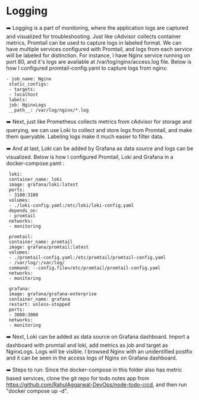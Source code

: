 # Logging 

➡️ Logging is a part of monitoring, where the application logs are captured and visualized for troubleshooting. Just like cAdvisor collects container metrics, Promtail can be used to capture logs in labeled format. We can have multiple services configured with Promtail, and logs from each service will be labeled for distinction. For instance, I have Nginx service running on port 80, and it's logs are available at /var/log/nginx/access.log file. Below is how I configured promtail-config.yaml to capture logs from nginx:
~~~
- job_name: Nginx
 static_configs:
 - targets:
 - localhost
 labels:
 job: NginxLogs
 __path__: /var/log/nginx/*.log
~~~

➡️ Next, just like Prometheus collects metrics from cAdvisor for storage and querying, we can use Loki to collect and store logs from Promtail, and make them queryable. Labeling logs make it much easier to filter data.

➡️ And at last, Loki can be added by Grafana as data source and logs can be visualized. Below is how I configured Promtail, Loki and Grafana in a docker-compose.yaml :
~~~
 loki:
 container_name: loki
 image: grafana/loki:latest
 ports:
 - 3100:3100
 volumes:
 - ./loki-config.yaml:/etc/loki/loki-config.yaml
 depends_on:
 - promtail
 networks:
 - monitoring

 promtail:
 container_name: promtail
 image: grafana/promtail:latest
 volumes:
 - ./promtail-config.yaml:/etc/promtail/promtail-config.yaml
 - /var/log/:/var/log/
 command: --config.file=/etc/promtail/promtail-config.yaml
 networks:
 - monitoring

 grafana:
 image: grafana/grafana-enterprise
 container_name: grafana
 restart: unless-stopped
 ports:
 - 3000:3000
 networks:
 - monitoring
~~~

➡️ Next, Loki can be added as data source on Grafana dashboard. Import a dashboard with promtail and loki, add metrics as job and target as NginxLogs. Logs will be visible. I browsed Nginx with an unidentified postfix and it can be seen in the access logs of Nginx on Grafana dashboard.

➡️ Steps to run:
Since the docker-compose in this folder also has metric based services, clone the git repo for todo notes app from <https://github.com/RahulAggarwal-DevOps/node-todo-cicd>, and then run "docker compose up -d".
